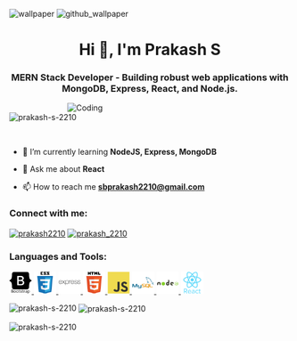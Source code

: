 ![wallpaper](https://github.com/prakash-s-2210/prakash-s-2210/assets/94909544/1bff4eb0-8432-46b6-adf7-1abb8e98cf2f)
![github_wallpaper](https://github.com/prakash-s-2210/prakash-s-2210/assets/94909544/c03c585b-c4db-4272-a488-bb569ebf9372)
<h1 align="center">Hi 👋, I'm Prakash S</h1>
<h3 align="center">MERN Stack Developer - Building robust web applications with MongoDB, Express, React, and Node.js.</h3>
<img align="right" alt="Coding" width="400" src="https://media.tenor.com/qJ5evVs-_uUAAAAC/coding.gif">
<p align="left"> <img src="https://komarev.com/ghpvc/?username=prakash-s-2210&label=Profile%20views&color=0e75b6&style=flat" alt="prakash-s-2210" /> </p>

<p align="left"> <a href="https://twitter.com/" target="blank"><img src="https://img.shields.io/twitter/follow/?logo=twitter&style=for-the-badge" alt="" /></a> </p>

- 🌱 I’m currently learning **NodeJS, Express, MongoDB**

- 💬 Ask me about **React**

- 📫 How to reach me **sbprakash2210@gmail.com**

<h3 align="left">Connect with me:</h3>
<p align="left">
<a href="https://linkedin.com/in/prakash2210" target="blank"><img align="center" src="https://raw.githubusercontent.com/rahuldkjain/github-profile-readme-generator/master/src/images/icons/Social/linked-in-alt.svg" alt="prakash2210" height="30" width="40" /></a>
<a href="https://www.leetcode.com/prakash_2210" target="blank"><img align="center" src="https://raw.githubusercontent.com/rahuldkjain/github-profile-readme-generator/master/src/images/icons/Social/leet-code.svg" alt="prakash_2210" height="30" width="40" /></a>
</p>

<h3 align="left">Languages and Tools:</h3>
<p align="left"> <a href="https://getbootstrap.com" target="_blank" rel="noreferrer"> <img src="https://raw.githubusercontent.com/devicons/devicon/master/icons/bootstrap/bootstrap-plain-wordmark.svg" alt="bootstrap" width="40" height="40"/> </a> <a href="https://www.w3schools.com/css/" target="_blank" rel="noreferrer"> <img src="https://raw.githubusercontent.com/devicons/devicon/master/icons/css3/css3-original-wordmark.svg" alt="css3" width="40" height="40"/> </a> <a href="https://expressjs.com" target="_blank" rel="noreferrer"> <img src="https://raw.githubusercontent.com/devicons/devicon/master/icons/express/express-original-wordmark.svg" alt="express" width="40" height="40"/> </a> <a href="https://www.w3.org/html/" target="_blank" rel="noreferrer"> <img src="https://raw.githubusercontent.com/devicons/devicon/master/icons/html5/html5-original-wordmark.svg" alt="html5" width="40" height="40"/> </a> <a href="https://developer.mozilla.org/en-US/docs/Web/JavaScript" target="_blank" rel="noreferrer"> <img src="https://raw.githubusercontent.com/devicons/devicon/master/icons/javascript/javascript-original.svg" alt="javascript" width="40" height="40"/> </a> <a href="https://www.mysql.com/" target="_blank" rel="noreferrer"> <img src="https://raw.githubusercontent.com/devicons/devicon/master/icons/mysql/mysql-original-wordmark.svg" alt="mysql" width="40" height="40"/> </a> <a href="https://nodejs.org" target="_blank" rel="noreferrer"> <img src="https://raw.githubusercontent.com/devicons/devicon/master/icons/nodejs/nodejs-original-wordmark.svg" alt="nodejs" width="40" height="40"/> </a> <a href="https://reactjs.org/" target="_blank" rel="noreferrer"> <img src="https://raw.githubusercontent.com/devicons/devicon/master/icons/react/react-original-wordmark.svg" alt="react" width="40" height="40"/> </a> </p>

<p><img align="left" src="https://github-readme-stats.vercel.app/api/top-langs?username=prakash-s-2210&show_icons=true&locale=en&layout=compact" alt="prakash-s-2210" /></p>

<p>&nbsp;<img align="center" src="https://github-readme-stats.vercel.app/api?username=prakash-s-2210&show_icons=true&locale=en" alt="prakash-s-2210" /></p>

<p><img align="center" src="https://github-readme-streak-stats.herokuapp.com/?user=prakash-s-2210&" alt="prakash-s-2210" /></p>
